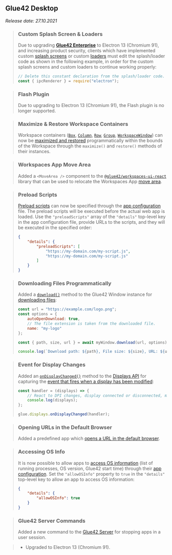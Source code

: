 ## Glue42 Desktop

*Release date: 27.10.2021*

<glue42 name="addClass" class="breakingChanges" element="p" text="Breaking Changes">

> ### Custom Splash Screen & Loaders
>
> Due to upgrading [**Glue42 Enterprise**](https://glue42.com/enterprise/) to Electron 13 (Chromium 91), and increasing product security, clients which have implemented custom [splash screens](../../how-to/rebrand-glue42/user-interface/index.html#splash_screen) or custom [loaders](../../how-to/rebrand-glue42/user-interface/index.html#loaders) must edit the splash/loader code as shown in the following example, in order for the custom splash screens and custom loaders to continue working properly:
>
> ```javascript
> // Delete this constant declaration from the splash/loader code.
> const { ipcRenderer } = require("electron");
> ```

> ### Flash Plugin
>
> Due to upgrading to Electron 13 (Chromium 91), the Flash plugin is no longer supported.

<glue42 name="addClass" class="newFeatures" element="p" text="New Features">

> ### Maximize & Restore Workspace Containers
>
> Workspace containers ([`Box`](../../../reference/glue/latest/workspaces/index.html#Box), [`Column`](../../../reference/glue/latest/workspaces/index.html#Column), [`Row`](../../../reference/glue/latest/workspaces/index.html#Row), [`Group`](../../../reference/glue/latest/workspaces/index.html#Group), [`WorkspaceWindow`](../../../reference/glue/latest/workspaces/index.html#WorkspaceWindow)) can now be [maximized and restored](../../../glue42-concepts/windows/workspaces/javascript/index.html#workspace-manipulating_workspace_elements-maximize_and_restore) programmatically within the bounds of the Workspace through the `maximize()` and `restore()` methods of their instances.

> ### Workspaces App Move Area
>
> Added a `<MoveArea />` component to the [`@glue42/workspaces-ui-react`](https://www.npmjs.com/package/@glue42/workspaces-ui-react) library that can be used to relocate the Workspaces App [move area](../../../glue42-concepts/windows/workspaces/overview/index.html#extending_workspaces-header_area_components-move_area).

> ### Preload Scripts
>
> [Preload scripts](../../../glue42-concepts/glue42-platform-features/index.html#preload_scripts) can now be specified through the [app configuration](../../../developers/configuration/application/index.html) file. The preload scripts will be executed before the actual web app is loaded. Use the `"preloadScripts"` array of the `"details"` top-level key in the app configuration file, provide URLs to the scripts, and they will be executed in the specified order:
>
> ```json
> {
>     "details": {
>         "preloadScripts": [
>             "https://my-domain.com/my-script.js",
>             "https://my-domain.com/my-script.js"
>         ]
>     }
> }
> ```

> ### Downloading Files Programmatically
>
> Added a [`download()`](../../../reference/glue/latest/windows/index.html#GDWindow-download) method to the Glue42 Window instance for [downloading files](../../../glue42-concepts/windows/window-management/javascript/index.html#window_operations-download):
>
> ```javascript
> const url = "https://example.com/logo.png";
> const options = {
>     autoOpenDownload: true,
>     // The file extension is taken from the downloaded file.
>     name: "my-logo"
> };
>
> const { path, size, url } = await myWindow.download(url, options);
>
> console.log(`Download path: ${path}, File size: ${size}, URL: ${url}`);
> ```

> ### Event for Display Changes
>
> Added an [`onDisplayChanged()`](../../../reference/glue/latest/displays/index.html#API-onDisplayChanged) method to the [Displays API](../../../glue42-concepts/glue42-platform-features/index.html#displays) for capturing the [event that fires when a display has been modified](../../../glue42-concepts/glue42-platform-features/index.html#displays-displays_api-events):
>
> ```javascript
> const handler = (displays) => {
>     // React to DPI changes, display connected or disconnected, monitor position changed, etc.
>     console.log(displays);
> };
>
> glue.displays.onDisplayChanged(handler);
> ```

> ### Opening URLs in the Default Browser
>
> Added a predefined app which [opens a URL in the default browser](../../../glue42-concepts/glue42-platform-features/index.html#opening_urls_in_the_default_browser).

> ### Accessing OS Info
>
> It is now possible to allow apps to [access OS information](../../../glue42-concepts/glue42-platform-features/index.html#accessing_os_info) (list of running processes, OS version, Glue42 start time) through their [app configuration](../../../developers/configuration/application/index.html). Set the `"allowOSInfo"` property to `true` in the `"details"` top-level key to allow an app to access OS information:
>
> ```json
> {
>     "details": {
>         "allowOSInfo": true
>     }
> }
> ```

> ### Glue42 Server Commands
>
> Added a new command to the [Glue42 Server](../../../glue42-concepts/glue42-server/index.html) for stopping apps in a user session.

<glue42 name="addClass" class="bugFixes" element="p" text="Improvements and Bug Fixes">

> - Upgraded to Electron 13 (Chromium 91).